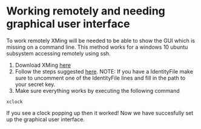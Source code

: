 # Working remotely and needing graphical user interface
To work remotely XMing will be needed to be able to show the GUI which is missing on a command line. 
This method works for a windows 10 ubuntu subsystem accessing remotely using ssh.  
1. Download XMing [here](https://sourceforge.net/projects/xming/)
2. Follow the steps suggested [here](https://gist.github.com/DestinyOne/f236f71b9cdecd349507dfe90ebae776). NOTE: If you have a IdentityFile make sure to uncomment one of the IdentityFile lines and fill in the path to your secret key.
3. Make sure everything works by executing the following command 

```console
xclock
```
If you see a clock popping up then it worked! Now we have succesfully set up the graphical user interface.
